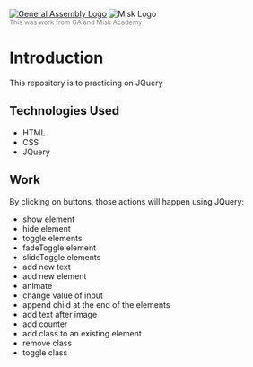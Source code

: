 [![General Assembly Logo](https://camo.githubusercontent.com/1a91b05b8f4d44b5bbfb83abac2b0996d8e26c92/687474703a2f2f692e696d6775722e636f6d2f6b6538555354712e706e67)](https://generalassemb.ly/education/web-development-immersive)
![Misk Logo](https://i.ibb.co/KmXhJbm/Webp-net-resizeimage-1.png)<br>
<small style="color: gray">This was work from <span title="General Assembly">GA</span> and Misk Academy</small><br>

# Introduction
This repository is to practicing on JQuery

## Technologies Used
- HTML
- CSS
- JQuery


## Work
By clicking on buttons, those actions will happen using JQuery:
- show element
- hide element
- toggle elements
- fadeToggle element
- slideToggle elements
- add new text
- add new element
- animate
- change value of input
- append child at the end of the elements
- add text after image
- add counter
- add class to an existing element
- remove class
- toggle class

